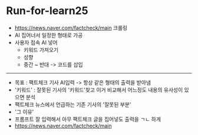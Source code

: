# Run-for-learn25
- https://news.naver.com/factcheck/main
   크롤링
- AI 집어너서 일정한 형태로 가공
- 사용자 접속 AI 넣어
  - 키워드 가져오기
  - 성향
  - 중간 ~ 반대 -> 코드를 삽입


--- 
- 목표 : 팩트체크 기사 AI입력 -> 항상 같은 형태의 출력을 받아냄
- '키워드' : 잘못된 기사의 '키워드'찾고 이거 비교해서 어느정도 내용의 유사성이 있으면 분석
- 팩트체크 뉴스에서 언급하는 기존 기사의 '잘못된 부분'
- '그 이유'
- 프롬프트 잘 입력해서 아무 팩트체크 글을 집어넣도 출력을 ㄱㄴ 하게
- https://news.naver.com/factcheck/main
